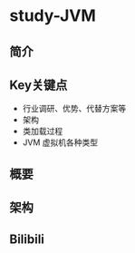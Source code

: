 # study-JVM  #
## 简介





## Key关键点

- 行业调研、优势、代替方案等
- 架构
- 类加载过程
- JVM 虚拟机各种类型



## **概要** 



## **架构** 



## Bilibili 

